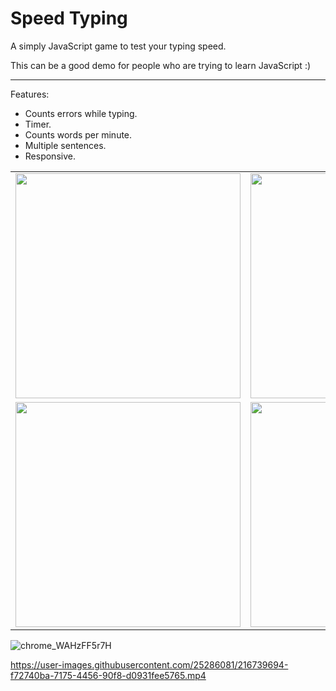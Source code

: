# Speed Typing

A simply JavaScript game to test your typing speed.

This can be a good demo for people who are trying to learn JavaScript :)

---

Features:
* Counts errors while typing.
* Timer.
* Counts words per minute.
* Multiple sentences.
* Responsive.

<table>
  <tr>
  <td><img src="https://user-images.githubusercontent.com/25286081/216740047-9c5e00cd-26fc-4537-adc2-3e48063d3954.png" width=360px height=360px></td>
  <td><img src="https://user-images.githubusercontent.com/25286081/216740111-a60a6567-f115-4c04-a999-3a474a61d48b.png" width=360px height=360px></td>
  </tr> 
   <tr>
      <td><img src="https://user-images.githubusercontent.com/25286081/216739950-fdcdf5b1-cb11-43df-b98b-fec45afff746.png" width=360px height=360px></td>
      <td><img src="https://user-images.githubusercontent.com/25286081/216740023-8781b49c-6b7d-491e-90fe-35fbc57d6bc4.png" width=360px height=360px></td>
  </td>
  </tr>
</table>

![chrome_WAHzFF5r7H](https://github.com/Suleiman700/Speed-Typing/assets/25286081/4f872779-a8cc-436c-9d3b-372ec5aa2f9b)

https://user-images.githubusercontent.com/25286081/216739694-f72740ba-7175-4456-90f8-d0931fee5765.mp4
